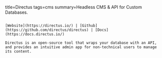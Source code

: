 title=Directus
tags=cms
summary=Headless CMS & API for Custom Databases.
~~~~~~

[Website](https://directus.io/) | [Github](https://github.com/directus/directus) | [Docs](https://docs.directus.io/)

Directus is an open-source tool that wraps your database with an API, and provides an intuitive admin app for non-technical users to manage its content.

